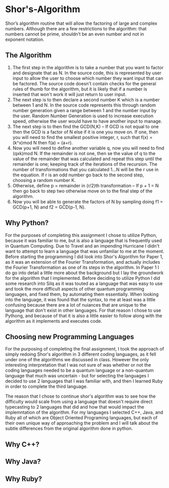 # Shor's-Algorithm
Shor’s algorithm routine that will allow the factoring of large and complex numbers. Although there are a few restrictions to the algorithm: that numbers cannot be prime, shouldn’t be an even number and not in exponent notation. 

## The Algorithm
1. The first step in the algorithm is to take a number that you want to factor and designate that as N.  In the source code, this is represented by user input to allow the user to choose which number they want input that can be factored. The source code doesn't contain checks for the general rules of thumb for the algorithm, but it is likely that if a number is inserted that won't work it will just return to user input.
2. The next step is to then declare a second number K which is a number between 1 and N. In the source code represents this through random number generation given a range between 1 and the number input by the user. Random Number Generation is used to increase execution speed, otherwise the user would have to have another input to manage.
3. The next step is to then find the GCD(N,K) – If GCD is not equal to one then the GCD is a factor of N else if it is one you move on. If one, then you will need to find the smallest positive integer, r, such that f(x) = (k^x)mod N then f(a) = (a+r). 
4. Now you will need to define another variable q, now you will need to find (qxk)mod N. If the remainder is not one, then se the value of q to the value of the remainder that was calculated and repeat this step until the remainder is one; keeping track of the iterations of the recursion. The number of transformations that you calculated 1…N will be the r use in the equation. If r is an odd number go back to the second step, choosing a random number K.
5. Otherwise, define p = remainder in (r/2)th transformation – If p + 1 = N then go back to step two otherwise move on to the final step of the algorithm.
6.  Now you will be able to generate the factors of N by sampling doing f1 = GCD(p+1, N) and f2 = GCD(p-1, N).

## Why Python?
For the purposes of completing this assignment I chose to utilize Python, because it was familiar to me, but is also a language that is frequently used in Quantum Computing. Due to Travel and an impending Hurricane I didn't want to attempt to learn a language that was unfamliar to me at the moment. Before starting the programming I did look into Shor's Algorithm for Paper 1, as it was an extension of the Fourier Transformation, and actually includes the Fourier Transformation as one of its steps in the algorithm. In Paper 1 I do go into detail a little more about the background but I lay the groundwork for the algorithm that I implemented. Before deciding to utilize Python I did some research into Silq as it was touted as a language that was easy to use and took the more difficult aspects of other quantum programming languages, and fixed them, by automating them essentially. When looking into the language, it was found that the syntax, to me at least was a little confusing because there are a lot of nuiances that are unique to the language that don't exist in other languages. For that reason I chose to use Pythong, and because of that it is also a little easier to follow along with the algorithm as it implements and executes code. 

## Choosing new Programming Languages
For the purposing of completing the final assignment, I took the approach of simply redoing Shor's algorithm in 3 different coding languages, as it fell under one of the algorithms we discussed in class. However the only interesting interpretation that I was not sure of was whether or not the coding languages needed to be a quantum language or a non-quantum language that much was uncertain - but for selecting the languages I decided to use 2 languages that I was familiar with, and then I learned Ruby in order to complete the third language.

The reason that I chose to continue shor's algorithm was to see how the difficulty would scale from using a language that doesn't require direct typecasting to 2 languages that did and how that would impact the implemntation of the algorithm. For my languages I selected C++, Java, and Ruby all of which are Object Oriented Programing languages, but each of their own unique way of approaching the problem and I will talk about the subtle differences from the original algorithm done in python. 

## Why C++?

## Why Java?

## Why Ruby?
